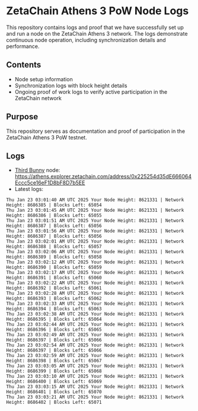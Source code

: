 # ZetaChain Athens 3 PoW Node Logs
This repository contains logs and proof that we have successfully set up and run a node on the ZetaChain Athens 3 network. The logs demonstrate continuous node operation, including synchronization details and performance.

## Contents
- Node setup information
- Synchronization logs with block height details
- Ongoing proof of work logs to verify active participation in the ZetaChain network

## Purpose
This repository serves as documentation and proof of participation in the ZetaChain Athens 3 PoW testnet.

## Logs

- [Third Bunny](https://thirdbunny.xyz/) node: https://athens.explorer.zetachain.com/address/0x225254d35dE666064Eccc5ce16eF1D8bF8D7b5EE
- Latest logs:
```
Thu Jan 23 03:01:40 AM UTC 2025 Your Node Height: 8621331 | Network Height: 8686385 | Blocks Left: 65054
Thu Jan 23 03:01:45 AM UTC 2025 Your Node Height: 8621331 | Network Height: 8686386 | Blocks Left: 65055
Thu Jan 23 03:01:51 AM UTC 2025 Your Node Height: 8621331 | Network Height: 8686387 | Blocks Left: 65056
Thu Jan 23 03:01:56 AM UTC 2025 Your Node Height: 8621331 | Network Height: 8686387 | Blocks Left: 65056
Thu Jan 23 03:02:01 AM UTC 2025 Your Node Height: 8621331 | Network Height: 8686388 | Blocks Left: 65057
Thu Jan 23 03:02:06 AM UTC 2025 Your Node Height: 8621331 | Network Height: 8686389 | Blocks Left: 65058
Thu Jan 23 03:02:12 AM UTC 2025 Your Node Height: 8621331 | Network Height: 8686390 | Blocks Left: 65059
Thu Jan 23 03:02:17 AM UTC 2025 Your Node Height: 8621331 | Network Height: 8686391 | Blocks Left: 65060
Thu Jan 23 03:02:22 AM UTC 2025 Your Node Height: 8621331 | Network Height: 8686392 | Blocks Left: 65061
Thu Jan 23 03:02:28 AM UTC 2025 Your Node Height: 8621331 | Network Height: 8686393 | Blocks Left: 65062
Thu Jan 23 03:02:33 AM UTC 2025 Your Node Height: 8621331 | Network Height: 8686394 | Blocks Left: 65063
Thu Jan 23 03:02:38 AM UTC 2025 Your Node Height: 8621331 | Network Height: 8686395 | Blocks Left: 65064
Thu Jan 23 03:02:44 AM UTC 2025 Your Node Height: 8621331 | Network Height: 8686396 | Blocks Left: 65065
Thu Jan 23 03:02:49 AM UTC 2025 Your Node Height: 8621331 | Network Height: 8686397 | Blocks Left: 65066
Thu Jan 23 03:02:54 AM UTC 2025 Your Node Height: 8621331 | Network Height: 8686397 | Blocks Left: 65066
Thu Jan 23 03:02:59 AM UTC 2025 Your Node Height: 8621331 | Network Height: 8686398 | Blocks Left: 65067
Thu Jan 23 03:03:05 AM UTC 2025 Your Node Height: 8621331 | Network Height: 8686399 | Blocks Left: 65068
Thu Jan 23 03:03:10 AM UTC 2025 Your Node Height: 8621331 | Network Height: 8686400 | Blocks Left: 65069
Thu Jan 23 03:03:15 AM UTC 2025 Your Node Height: 8621331 | Network Height: 8686401 | Blocks Left: 65070
Thu Jan 23 03:03:21 AM UTC 2025 Your Node Height: 8621331 | Network Height: 8686402 | Blocks Left: 65071
```
